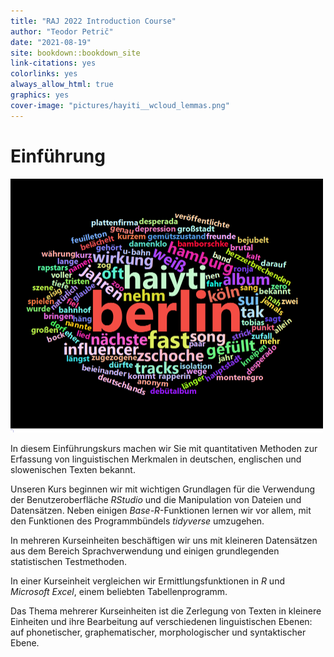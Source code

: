 ```yaml
---
title: "RAJ 2022 Introduction Course"
author: "Teodor Petrič"
date: "2021-08-19"
site: bookdown::bookdown_site
link-citations: yes
colorlinks: yes 
always_allow_html: true
graphics: yes 
cover-image: "pictures/hayiti__wcloud_lemmas.png" 
---
```




# Einführung
<img src="pictures/hayiti__wcloud_lemmas.png" width="500" />

In diesem Einführungskurs machen wir Sie mit quantitativen Methoden zur Erfassung von linguistischen Merkmalen in deutschen, englischen und slowenischen Texten bekannt.

Unseren Kurs beginnen wir mit wichtigen Grundlagen für die Verwendung der Benutzeroberfläche *RStudio* und die Manipulation von Dateien und Datensätzen. Neben einigen *Base-R*-Funktionen lernen wir vor allem, mit den Funktionen des Programmbündels *tidyverse* umzugehen.

In mehreren Kurseinheiten beschäftigen wir uns mit kleineren Datensätzen aus dem Bereich Sprachverwendung und einigen grundlegenden statistischen Testmethoden.

In einer Kurseinheit vergleichen wir Ermittlungsfunktionen in *R* und *Microsoft Excel*, einem beliebten Tabellenprogramm.

Das Thema mehrerer Kurseinheiten ist die Zerlegung von Texten in kleinere Einheiten und ihre Bearbeitung auf verschiedenen linguistischen Ebenen: auf phonetischer, graphematischer, morphologischer und syntaktischer Ebene.

